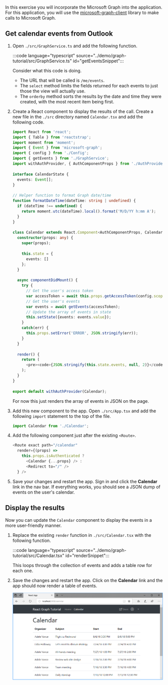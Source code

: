 <!-- markdownlint-disable MD002 MD041 -->

In this exercise you will incorporate the Microsoft Graph into the application. For this application, you will use the [microsoft-graph-client](https://github.com/microsoftgraph/msgraph-sdk-javascript) library to make calls to Microsoft Graph.

## Get calendar events from Outlook

1. Open `./src/GraphService.ts` and add the following function.

    :::code language="typescript" source="../demo/graph-tutorial/src/GraphService.ts" id="getEventsSnippet":::

    Consider what this code is doing.

    - The URL that will be called is `/me/events`.
    - The `select` method limits the fields returned for each events to just those the view will actually use.
    - The `orderby` method sorts the results by the date and time they were created, with the most recent item being first.

1. Create a React component to display the results of the call. Create a new file in the `./src` directory named `Calendar.tsx` and add the following code.

    ```typescript
    import React from 'react';
    import { Table } from 'reactstrap';
    import moment from 'moment';
    import { Event } from 'microsoft-graph';
    import { config } from './Config';
    import { getEvents } from './GraphService';
    import withAuthProvider, { AuthComponentProps } from './AuthProvider';

    interface CalendarState {
      events: Event[];
    }

    // Helper function to format Graph date/time
    function formatDateTime(dateTime: string | undefined) {
      if (dateTime !== undefined) {
        return moment.utc(dateTime).local().format('M/D/YY h:mm A');
      }
    }

    class Calendar extends React.Component<AuthComponentProps, CalendarState> {
      constructor(props: any) {
        super(props);

        this.state = {
          events: []
        };
      }

      async componentDidMount() {
        try {
          // Get the user's access token
          var accessToken = await this.props.getAccessToken(config.scopes);
          // Get the user's events
          var events = await getEvents(accessToken);
          // Update the array of events in state
          this.setState({events: events.value});
        }
        catch(err) {
          this.props.setError('ERROR', JSON.stringify(err));
        }
      }

      render() {
        return (
          <pre><code>{JSON.stringify(this.state.events, null, 2)}</code></pre>
        );
      }
    }

    export default withAuthProvider(Calendar);
    ```

    For now this just renders the array of events in JSON on the page.

1. Add this new component to the app. Open `./src/App.tsx` and add the following `import` statement to the top of the file.

    ```typescript
    import Calendar from './Calendar';
    ```

1. Add the following component just after the existing `<Route>`.

    ```typescript
    <Route exact path="/calendar"
      render={(props) =>
        this.props.isAuthenticated ?
          <Calendar {...props} /> :
          <Redirect to="/" />
      } />
    ```

1. Save your changes and restart the app. Sign in and click the **Calendar** link in the nav bar. If everything works, you should see a JSON dump of events on the user's calendar.

## Display the results

Now you can update the `Calendar` component to display the events in a more user-friendly manner.

1. Replace the existing `render` function in `./src/Calendar.tsx` with the following function.

    :::code language="typescript" source="../demo/graph-tutorial/src/Calendar.tsx" id="renderSnippet":::

    This loops through the collection of events and adds a table row for each one.

1. Save the changes and restart the app. Click on the **Calendar** link and the app should now render a table of events.

    ![A screenshot of the table of events](./images/add-msgraph-01.png)
